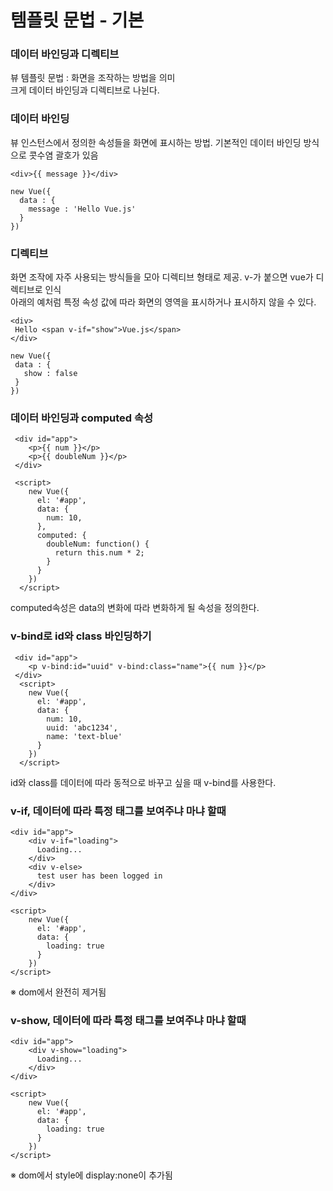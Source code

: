 # 템플릿 문법 - 기본

###  데이터 바인딩과 디렉티브
뷰 템플릿 문법 : 화면을 조작하는 방법을 의미  
크게 데이터 바인딩과 디렉티브로 나뉜다.  

### 데이터 바인딩
뷰 인스턴스에서 정의한 속성들을 화면에 표시하는 방법. 기본적인 데이터 바인딩 방식으로 콧수염 괄호가 있음  

    <div>{{ message }}</div>
    
    new Vue({
      data : {
        message : 'Hello Vue.js'
      }
    })
    
### 디렉티브
화면 조작에 자주 사용되는 방식들을 모아 디렉티브 형태로 제공. v-가 붙으면 vue가 디렉티브로 인식  
아래의 예처럼 특정 속성 값에 따라 화면의 영역을 표시하거나 표시하지 않을 수 있다.

    <div>
     Hello <span v-if="show">Vue.js</span>
    </div>
    
    new Vue({
     data : {
       show : false
     }
    })
    
    
### 데이터 바인딩과 computed 속성

     <div id="app">
        <p>{{ num }}</p>
        <p>{{ doubleNum }}</p>
     </div>

     <script>
        new Vue({
          el: '#app',
          data: {
            num: 10,
          },
          computed: {
            doubleNum: function() {
              return this.num * 2;
            }
          }
        })
      </script>


computed속성은 data의 변화에 따라 변화하게 될 속성을 정의한다.




### v-bind로 id와 class 바인딩하기

     <div id="app">
        <p v-bind:id="uuid" v-bind:class="name">{{ num }}</p>
     </div>
      <script>
        new Vue({
          el: '#app',
          data: {
            num: 10,
            uuid: 'abc1234',
            name: 'text-blue'
          }
        })
      </script>
   
  id와 class를 데이터에 따라 동적으로 바꾸고 싶을 때 v-bind를 사용한다.
  
  
  
  
  ### v-if, 데이터에 따라 특정 태그를 보여주냐 마냐 할때
  
    <div id="app">
        <div v-if="loading">
          Loading...
        </div>
        <div v-else>
          test user has been logged in
        </div>
    </div>
    
    <script>
        new Vue({
          el: '#app',
          data: {
            loading: true
          }
        })
    </script>
  
 ※ dom에서 완전히 제거됨
 
 
 
 
 ### v-show, 데이터에 따라 특정 태그를 보여주냐 마냐 할때
  
    <div id="app">
        <div v-show="loading">
          Loading...
        </div>
    </div>
    
    <script>
        new Vue({
          el: '#app',
          data: {
            loading: true
          }
        })
    </script>
  
 ※ dom에서 style에 display:none이 추가됨 

